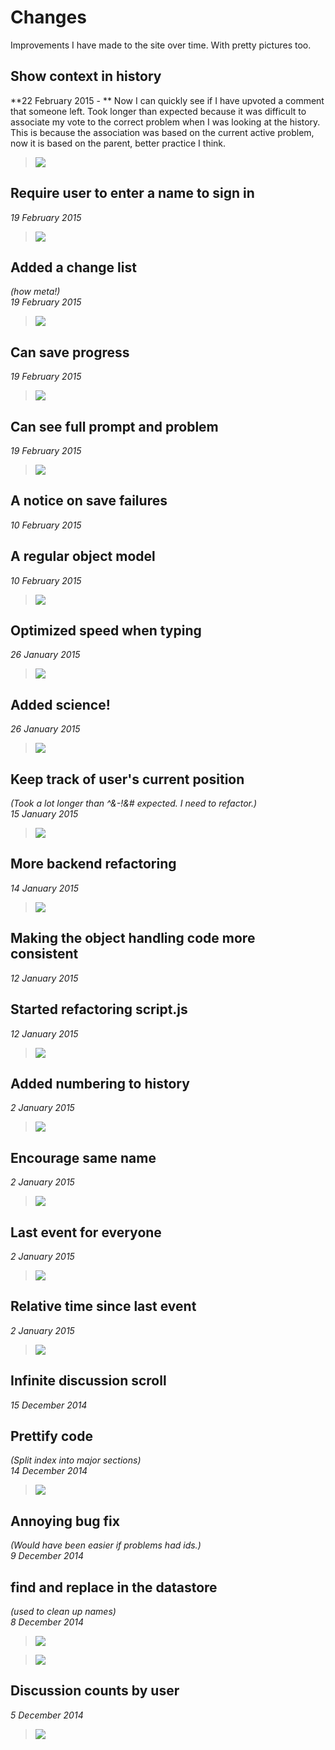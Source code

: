# Changes
Improvements I have made to the site over time.  With pretty pictures too.

## Show context in history
**22 February 2015 - ** Now I can quickly see if I have upvoted a comment that someone left.  Took longer than expected because it was difficult to associate my vote to the correct problem when I was looking at the history.  This is because the association was based on the current active problem, now it is based on the parent, better practice I think. 

>![](http://dl.dropbox.com/u/1131693/bloodrop/Screenshot%202015-02-22%2018.25.03.png)

## Require user to enter a name to sign in
*19 February 2015*

>![](http://dl.dropbox.com/u/1131693/bloodrop/Haley_Academy.png)

## Added a change list
*(how meta!)*  
*19 February 2015*

>![](http://dl.dropbox.com/u/1131693/bloodrop/Screenshot%202015-02-19%2016.51.55.png)

## Can save progress
*19 February 2015*

>![](http://dl.dropbox.com/u/1131693/bloodrop/Screenshot%202015-02-19%2016.30.46.png)

## Can see full prompt and problem
*19 February 2015*

>![](http://dl.dropbox.com/u/1131693/bloodrop/Screenshot%202015-02-19%2016.23.48.png)

## A notice on save failures
*10 February 2015*


## A regular object model
*10 February 2015*

>![](http://dl.dropbox.com/u/1131693/bloodrop/Screenshot%202015-02-10%2009.01.05.png)

## Optimized speed when typing
*26 January 2015*

>![](http://dl.dropbox.com/u/1131693/bloodrop/Screenshot%202015-01-26%2016.07.45.png)

## Added science!
*26 January 2015*

>![](http://dl.dropbox.com/u/1131693/bloodrop/Screenshot%202015-01-26%2016.05.12.png)

## Keep track of user's current position
*(Took a lot longer than ^&-!&# expected.  I need to refactor.)*  
*15 January 2015*

>![](http://dl.dropbox.com/u/1131693/bloodrop/Screenshot%202015-01-15%2018.29.13.png)

## More backend refactoring
*14 January 2015*

>![](http://dl.dropbox.com/u/1131693/bloodrop/Screenshot%202015-01-14%2016.44.25.png)

## Making the object handling code more consistent
*12 January 2015*

## Started refactoring script.js
*12 January 2015*

>![](http://dl.dropbox.com/u/1131693/bloodrop/Screenshot%202015-01-12%2020.29.57.png)

## Added numbering to history
*2 January 2015*

>![](http://dl.dropbox.com/u/1131693/bloodrop/Screenshot%202015-01-02%2016.40.01.png)

## Encourage same name
*2 January 2015*

>![](http://dl.dropbox.com/u/1131693/bloodrop/Screenshot%202015-01-02%2016.25.45.png)


## Last event for everyone
*2 January 2015*

>![](http://dl.dropbox.com/u/1131693/bloodrop/Screenshot%202015-01-02%2016.26.49%20%281%29.png)

## Relative time since last event
*2 January 2015*

>![](http://dl.dropbox.com/u/1131693/bloodrop/Screenshot%202015-01-02%2016.30.03.png)


## Infinite discussion scroll
*15 December 2014*


## Prettify code
*(Split index into major sections)*  
*14 December 2014*

>![](http://dl.dropbox.com/u/1131693/bloodrop/Screenshot%202014-12-14%2016.31.20.png)

## Annoying bug fix
*(Would have been easier if problems had ids.)*  
*9 December 2014*


## find and replace in the datastore
*(used to clean up names)*  
*8 December 2014*  

> ![](http://dl.dropbox.com/u/1131693/bloodrop/Screenshot%202014-12-14%2016.35.08.png)

> ![](http://dl.dropbox.com/u/1131693/bloodrop/Screenshot%202014-12-08%2022.36.48.png)

## Discussion counts by user
*5 December 2014*

> ![](http://dl.dropbox.com/u/1131693/bloodrop/Screenshot%202014-12-05%2022.38.19.png)
